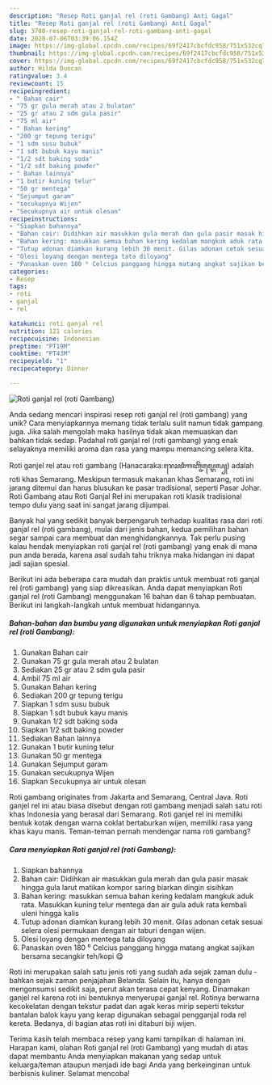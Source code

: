 ```yaml
---
description: "Resep Roti ganjal rel (roti Gambang) Anti Gagal"
title: "Resep Roti ganjal rel (roti Gambang) Anti Gagal"
slug: 3700-resep-roti-ganjal-rel-roti-gambang-anti-gagal
date: 2020-07-06T03:39:06.154Z
image: https://img-global.cpcdn.com/recipes/69f2417cbcfdc958/751x532cq70/roti-ganjal-rel-roti-gambang-foto-resep-utama.jpg
thumbnail: https://img-global.cpcdn.com/recipes/69f2417cbcfdc958/751x532cq70/roti-ganjal-rel-roti-gambang-foto-resep-utama.jpg
cover: https://img-global.cpcdn.com/recipes/69f2417cbcfdc958/751x532cq70/roti-ganjal-rel-roti-gambang-foto-resep-utama.jpg
author: Hilda Duncan
ratingvalue: 3.4
reviewcount: 15
recipeingredient:
- " Bahan cair"
- "75 gr gula merah atau 2 bulatan"
- "25 gr atau 2 sdm gula pasir"
- "75 ml air"
- " Bahan kering"
- "200 gr tepung terigu"
- "1 sdm susu bubuk"
- "1 sdt bubuk kayu manis"
- "1/2 sdt baking soda"
- "1/2 sdt baking powder"
- " Bahan lainnya"
- "1 butir kuning telur"
- "50 gr mentega"
- "Sejumput garam"
- "secukupnya Wijen"
- "Secukupnya air untuk olesan"
recipeinstructions:
- "Siapkan bahannya"
- "Bahan cair: Didihkan air masukkan gula merah dan gula pasir masak hingga gula larut matikan kompor saring biarkan dingin sisihkan"
- "Bahan kering: masukkan semua bahan kering kedalam mangkuk aduk rata. Masukkan kuning telur mentega dan air gula aduk rata kembali uleni hingga kalis"
- "Tutup adonan diamkan kurang lebih 30 menit. Gilas adonan cetak sesuai selera olesi permukaan dengan air taburi dengan wijen."
- "Olesi loyang dengan mentega tata diloyang"
- "Panaskan oven 180 ⁰ Celcius panggang hingga matang angkat sajikan bersama secangkir teh/kopi 😋"
categories:
- Resep
tags:
- roti
- ganjal
- rel

katakunci: roti ganjal rel 
nutrition: 121 calories
recipecuisine: Indonesian
preptime: "PT19M"
cooktime: "PT43M"
recipeyield: "1"
recipecategory: Dinner

---
```



![Roti ganjal rel (roti Gambang)](https://img-global.cpcdn.com/recipes/69f2417cbcfdc958/751x532cq70/roti-ganjal-rel-roti-gambang-foto-resep-utama.jpg)

Anda sedang mencari inspirasi resep roti ganjal rel (roti gambang) yang unik? Cara menyiapkannya memang tidak terlalu sulit namun tidak gampang juga. Jika salah mengolah maka hasilnya tidak akan memuaskan dan bahkan tidak sedap. Padahal roti ganjal rel (roti gambang) yang enak selayaknya memiliki aroma dan rasa yang mampu memancing selera kita.

Roti ganjel rel atau roti gambang (Hanacaraka:ꦫꦺꦴꦠꦶꦒꦚ꧀ꦗꦼꦭ꧀ꦫꦺꦭ꧀) adalah roti khas Semarang. Meskipun termasuk makanan khas Semarang, roti ini jarang ditemui dan harus blusukan ke pasar tradisional, seperti Pasar Johar. Roti Gambang atau Roti Ganjal Rel ini merupakan roti klasik tradisional tempo dulu yang saat ini sangat jarang dijumpai.

Banyak hal yang sedikit banyak berpengaruh terhadap kualitas rasa dari roti ganjal rel (roti gambang), mulai dari jenis bahan, kedua pemilihan bahan segar sampai cara membuat dan menghidangkannya. Tak perlu pusing kalau hendak menyiapkan roti ganjal rel (roti gambang) yang enak di mana pun anda berada, karena asal sudah tahu triknya maka hidangan ini dapat jadi sajian spesial.


Berikut ini ada beberapa cara mudah dan praktis untuk membuat roti ganjal rel (roti gambang) yang siap dikreasikan. Anda dapat menyiapkan Roti ganjal rel (roti Gambang) menggunakan 16 bahan dan 6 tahap pembuatan. Berikut ini langkah-langkah untuk membuat hidangannya.

<!--inarticleads1-->

##### Bahan-bahan dan bumbu yang digunakan untuk menyiapkan Roti ganjal rel (roti Gambang):

1. Gunakan  Bahan cair
1. Gunakan 75 gr gula merah atau 2 bulatan
1. Sediakan 25 gr atau 2 sdm gula pasir
1. Ambil 75 ml air
1. Gunakan  Bahan kering
1. Sediakan 200 gr tepung terigu
1. Siapkan 1 sdm susu bubuk
1. Siapkan 1 sdt bubuk kayu manis
1. Gunakan 1/2 sdt baking soda
1. Siapkan 1/2 sdt baking powder
1. Sediakan  Bahan lainnya
1. Gunakan 1 butir kuning telur
1. Gunakan 50 gr mentega
1. Gunakan Sejumput garam
1. Gunakan secukupnya Wijen
1. Siapkan Secukupnya air untuk olesan


Roti gambang originates from Jakarta and Semarang, Central Java. Roti ganjel rel ini atau biasa disebut dengan roti gambang menjadi salah satu roti khas Indonesia yang berasal dari Semarang. Roti ganjel rel ini memiliki bentuk kotak dengan warna coklat bertaburkan wijen, memiliki rasa yang khas kayu manis. Teman-teman pernah mendengar nama roti gambang? 

<!--inarticleads2-->

##### Cara menyiapkan Roti ganjal rel (roti Gambang):

1. Siapkan bahannya
1. Bahan cair: Didihkan air masukkan gula merah dan gula pasir masak hingga gula larut matikan kompor saring biarkan dingin sisihkan
1. Bahan kering: masukkan semua bahan kering kedalam mangkuk aduk rata. Masukkan kuning telur mentega dan air gula aduk rata kembali uleni hingga kalis
1. Tutup adonan diamkan kurang lebih 30 menit. Gilas adonan cetak sesuai selera olesi permukaan dengan air taburi dengan wijen.
1. Olesi loyang dengan mentega tata diloyang
1. Panaskan oven 180 ⁰ Celcius panggang hingga matang angkat sajikan bersama secangkir teh/kopi 😋


Roti ini merupakan salah satu jenis roti yang sudah ada sejak zaman dulu -bahkan sejak zaman penjajahan Belanda. Selain itu, hanya dengan mengonsumsi sedikit saja, perut akan terasa cepat kenyang. Dinamakan ganjel rel karena roti ini bentuknya menyerupai ganjal rel. Rotinya berwarna kecokelatan dengan tekstur padat dan agak keras mirip seperti tekstur bantalan balok kayu yang kerap digunakan sebagai pengganjal roda rel kereta. Bedanya, di bagian atas roti ini ditaburi biji wijen. 

Terima kasih telah membaca resep yang kami tampilkan di halaman ini. Harapan kami, olahan Roti ganjal rel (roti Gambang) yang mudah di atas dapat membantu Anda menyiapkan makanan yang sedap untuk keluarga/teman ataupun menjadi ide bagi Anda yang berkeinginan untuk berbisnis kuliner. Selamat mencoba!
